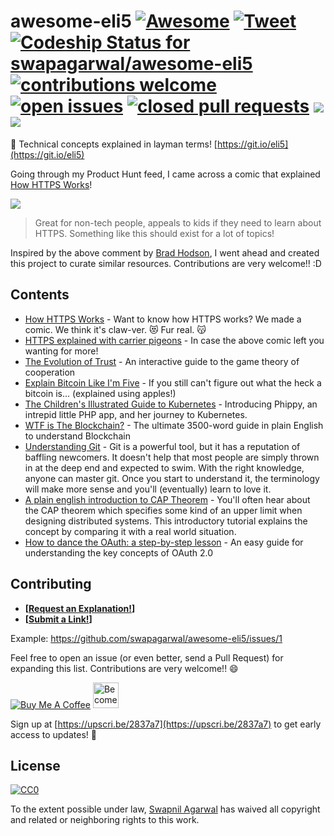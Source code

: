 # awesome-eli5 [![Awesome](https://awesome.re/badge-flat.svg)](https://awesome.re) [![Tweet](https://img.shields.io/twitter/url/http/shields.io.svg?style=social)](https://twitter.com/intent/tweet?text=Check%20out%20awesome-eli5,%20Tech%20"explained"%20Like%20you're%20Five!&url=https://git.io/eli5&via=SwapAgarwal&hashtags=AwesomeELI5) [![Codeship Status for swapagarwal/awesome-eli5](https://app.codeship.com/projects/dd650590-7897-0136-9264-7608621700ba/status?branch=master)](https://app.codeship.com/projects/300397) [![contributions welcome](https://img.shields.io/badge/contributions-welcome-brightgreen.svg)](https://github.com/swapagarwal/awesome-eli5/fork) [![open issues](https://img.shields.io/github/issues/swapagarwal/awesome-eli5.svg)](https://github.com/swapagarwal/awesome-eli5/issues?q=is%3Aopen+is%3Aissue) [![closed pull requests](https://img.shields.io/github/issues-pr-closed/swapagarwal/awesome-eli5.svg)](https://github.com/swapagarwal/awesome-eli5/pulls?q=is%3Apr+is%3Aclosed) [![](https://img.shields.io/github/stars/swapagarwal/awesome-eli5.svg?style=social)](https://github.com/swapagarwal/awesome-eli5) [![](https://img.shields.io/github/followers/swapagarwal.svg?style=social)](https://github.com/swapagarwal)

👶 Technical concepts explained in layman terms! [https://git.io/eli5](https://git.io/eli5)

Going through my Product Hunt feed, I came across a comic that explained [How HTTPS Works](https://www.producthunt.com/posts/how-https-works-2)!

[![](https://ph-files.imgix.net/f93174eb-81e4-4c0f-a151-fe504be805e4)](https://howhttps.works/why-do-we-need-https/)

> Great for non-tech people, appeals to kids if they need to learn about HTTPS. Something like this should exist for a lot of topics!

Inspired by the above comment by [Brad Hodson](https://www.producthunt.com/@bradleyhodson), I went ahead and created this project to curate similar resources. Contributions are very welcome!! :D

## Contents

* [How HTTPS Works](https://howhttps.works/why-do-we-need-https/) - Want to know how HTTPS works? We made a comic. We think it's claw-ver. 😻 Fur real. 😽
* [HTTPS explained with carrier pigeons](https://medium.freecodecamp.org/https-explained-with-carrier-pigeons-7029d2193351) - In case the above comic left you wanting for more!
* [The Evolution of Trust](https://ncase.me/trust/) - An interactive guide to the game theory of cooperation
* [Explain Bitcoin Like I'm Five](https://medium.freecodecamp.org/explain-bitcoin-like-im-five-73b4257ac833) - If you still can't figure out what the heck a bitcoin is... (explained using apples!)
* [The Children's Illustrated Guide to Kubernetes](https://deis.com/blog/2016/kubernetes-illustrated-guide/) - Introducing Phippy, an intrepid little PHP app, and her journey to Kubernetes.
* [WTF is The Blockchain?](https://hackernoon.com/wtf-is-the-blockchain-1da89ba19348) - The ultimate 3500-word guide in plain English to understand Blockchain
* [Understanding Git](https://hackernoon.com/understanding-git-fcffd87c15a3) - Git is a powerful tool, but it has a reputation of baffling newcomers. It doesn't help that most people are simply thrown in at the deep end and expected to swim. With the right knowledge, anyone can master git. Once you start to understand it, the terminology will make more sense and you'll (eventually) learn to love it.
* [A plain english introduction to CAP Theorem](http://ksat.me/a-plain-english-introduction-to-cap-theorem/) - You'll often hear about the CAP theorem which specifies some kind of an upper limit when designing distributed systems. This introductory tutorial explains the concept by comparing it with a real world situation.
* [How to dance the OAuth: a step-by-step lesson](https://medium.freecodecamp.org/how-to-dance-the-oauth-a-step-by-step-lesson-fd2364d89742) - An easy guide for understanding the key concepts of OAuth 2.0

## Contributing

- **[[Request an Explanation!](https://github.com/swapagarwal/awesome-eli5/issues/new)]**
- **[[Submit a Link!](https://github.com/swapagarwal/awesome-eli5/issues/new)]**

Example: https://github.com/swapagarwal/awesome-eli5/issues/1

Feel free to open an issue (or even better, send a Pull Request) for expanding this list. Contributions are very welcome!! 😄

<a href="https://www.buymeacoffee.com/swap" target="_blank"><img src="https://www.buymeacoffee.com/assets/img/custom_images/orange_img.png" alt="Buy Me A Coffee" style="height: auto !important;width: auto !important;" ></a>
<a href="https://www.patreon.com/bePatron?u=7999565" target="_blank"><img src="https://c5.patreon.com/external/logo/become_a_patron_button.png" alt="Become a Patron!" height="41"></a>

Sign up at [https://upscri.be/2837a7](https://upscri.be/2837a7) to get early access to updates! 💯

## License

[![CC0](http://mirrors.creativecommons.org/presskit/buttons/88x31/svg/cc-zero.svg)](https://creativecommons.org/publicdomain/zero/1.0/)

To the extent possible under law, [Swapnil Agarwal](http://swapnil.net) has waived all copyright and related or neighboring rights to this work.
